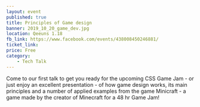 ```yaml
---
layout: event
published: true
title: Principles of Game design
banner: 2019_10_20_game_dev.jpg
location: Qeeuns 1.18
fb_link: https://www.facebook.com/events/438008450246881/
ticket_link:
price: Free
category:
    - Tech Talk
---
```


Come to our first talk to get you ready for the upcoming CSS Game Jam - or just enjoy an excellent presentation - of how game design works, its main principles and a number of applied examples from the game Minicraft - a game made by the creator of Minecraft for a 48 hr Game Jam!
